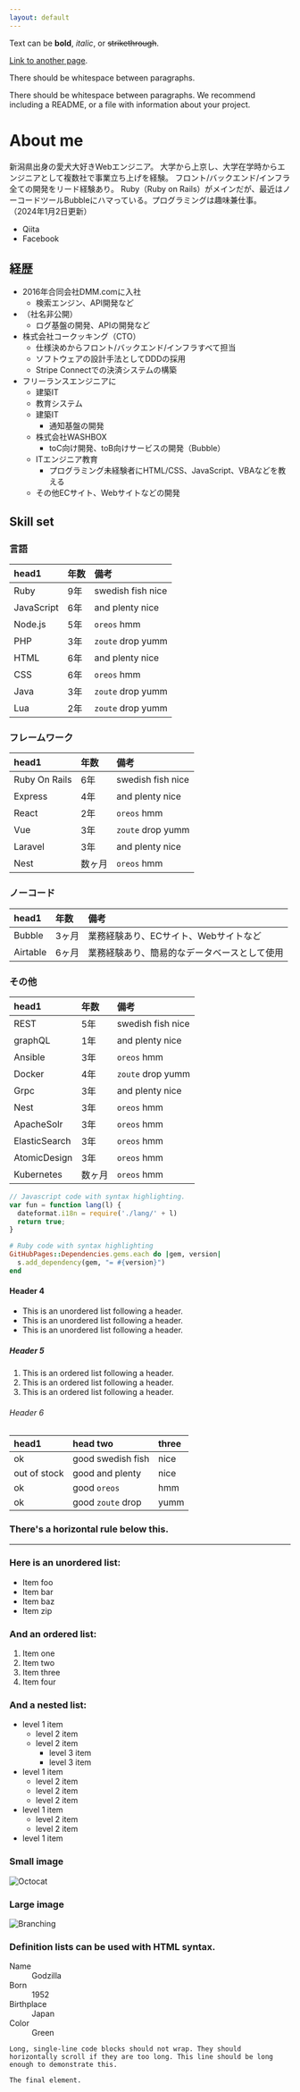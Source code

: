 ```yaml
---
layout: default
---
```


Text can be **bold**, _italic_, or ~~strikethrough~~.

[Link to another page](./another-page.html).

There should be whitespace between paragraphs.

There should be whitespace between paragraphs. We recommend including a README, or a file with information about your project.

# About me

新潟県出身の愛犬大好きWebエンジニア。
大学から上京し、大学在学時からエンジニアとして複数社で事業立ち上げを経験。
フロント/バックエンド/インフラ全ての開発をリード経験あり。
Ruby（Ruby on Rails）がメインだが、最近はノーコードツールBubbleにハマっている。プログラミングは趣味兼仕事。
（2024年1月2日更新）

*   Qiita
*   Facebook

## 経歴

- 2016年合同会社DMM.comに入社
  - 検索エンジン、API開発など
- （社名非公開） 
  - ログ基盤の開発、APIの開発など
- 株式会社コークッキング（CTO）
  - 仕様決めからフロント/バックエンド/インフラすべて担当
  - ソフトウェアの設計手法としてDDDの採用
  - Stripe Connectでの決済システムの構築
- フリーランスエンジニアに
  - 建築IT
  - 教育システム
  - 建築IT
    - 通知基盤の開発
  - 株式会社WASHBOX
    - toC向け開発、toB向けサービスの開発（Bubble）
  - ITエンジニア教育
    - プログラミング未経験者にHTML/CSS、JavaScript、VBAなどを教える   
  - その他ECサイト、Webサイトなどの開発

## Skill set

### 言語


| head1        |  年数 | 備考               |
|:-------------|:-----|:-------------------|
| Ruby         | 9年  |swedish fish  nice  |
| JavaScript   | 6年 |and plenty    nice  |
| Node.js      | 5年 |`oreos`       hmm   |
| PHP          | 3年 |`zoute` drop  yumm  |
| HTML         | 6年 |and plenty    nice  |
| CSS          | 6年 |`oreos`       hmm   |
| Java         | 3年 |`zoute` drop  yumm  |
| Lua          | 2年 |`zoute` drop  yumm  |

### フレームワーク

| head1        |  年数 | 備考               |
|:-------------|:-----|:-------------------|
| Ruby On Rails         | 6年  |swedish fish  nice  |
| Express   | 4年 |and plenty    nice  |
| React      | 2年 |`oreos`       hmm   |
| Vue          | 3年 |`zoute` drop  yumm  |
| Laravel         | 3年 |and plenty    nice  |
| Nest          | 数ヶ月 |`oreos`       hmm   |

### ノーコード

| head1        |  年数 | 備考               |
|:-------------|:-----|:-------------------|
| Bubble         | 3ヶ月  | 業務経験あり、ECサイト、Webサイトなど  |
| Airtable         | 6ヶ月  | 業務経験あり、簡易的なデータベースとして使用  |


### その他

| head1        |  年数 | 備考               |
|:-------------|:-----|:-------------------|
| REST         | 5年  |swedish fish  nice  |
| graphQL   | 1年 |and plenty    nice  |
| Ansible      | 3年 |`oreos`       hmm   |
| Docker          | 4年 |`zoute` drop  yumm  |
| Grpc         | 3年 |and plenty    nice  |
| Nest          | 3年 |`oreos`       hmm   |
| ApacheSolr          | 3年 |`oreos`       hmm   |
| ElasticSearch          | 3年 |`oreos`       hmm   |
| AtomicDesign          | 3年 |`oreos`       hmm   |
| Kubernetes          | 数ヶ月 |`oreos`       hmm   |



```js
// Javascript code with syntax highlighting.
var fun = function lang(l) {
  dateformat.i18n = require('./lang/' + l)
  return true;
}
```

```ruby
# Ruby code with syntax highlighting
GitHubPages::Dependencies.gems.each do |gem, version|
  s.add_dependency(gem, "= #{version}")
end
```

#### Header 4

*   This is an unordered list following a header.
*   This is an unordered list following a header.
*   This is an unordered list following a header.

##### Header 5

1.  This is an ordered list following a header.
2.  This is an ordered list following a header.
3.  This is an ordered list following a header.

###### Header 6

| head1        | head two          | three |
|:-------------|:------------------|:------|
| ok           | good swedish fish | nice  |
| out of stock | good and plenty   | nice  |
| ok           | good `oreos`      | hmm   |
| ok           | good `zoute` drop | yumm  |

### There's a horizontal rule below this.

* * *

### Here is an unordered list:

*   Item foo
*   Item bar
*   Item baz
*   Item zip

### And an ordered list:

1.  Item one
1.  Item two
1.  Item three
1.  Item four

### And a nested list:

- level 1 item
  - level 2 item
  - level 2 item
    - level 3 item
    - level 3 item
- level 1 item
  - level 2 item
  - level 2 item
  - level 2 item
- level 1 item
  - level 2 item
  - level 2 item
- level 1 item

### Small image

![Octocat](https://github.githubassets.com/images/icons/emoji/octocat.png)

### Large image

![Branching](https://guides.github.com/activities/hello-world/branching.png)


### Definition lists can be used with HTML syntax.

<dl>
<dt>Name</dt>
<dd>Godzilla</dd>
<dt>Born</dt>
<dd>1952</dd>
<dt>Birthplace</dt>
<dd>Japan</dd>
<dt>Color</dt>
<dd>Green</dd>
</dl>

```
Long, single-line code blocks should not wrap. They should horizontally scroll if they are too long. This line should be long enough to demonstrate this.
```

```
The final element.
```
